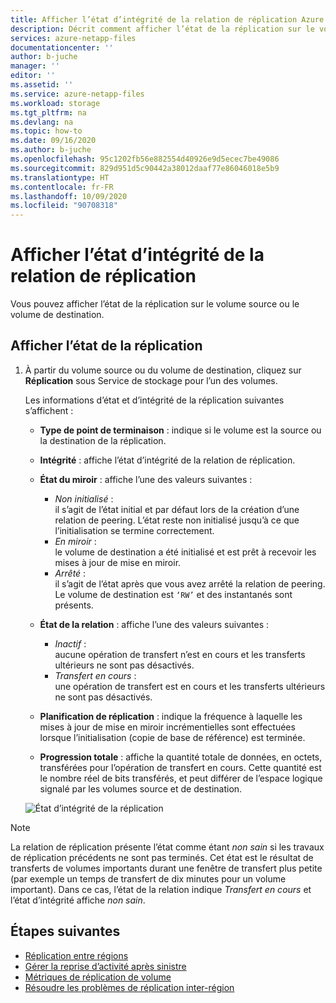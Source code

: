 ```yaml
---
title: Afficher l’état d’intégrité de la relation de réplication Azure NetApp Files | Microsoft Docs
description: Décrit comment afficher l’état de la réplication sur le volume source ou le volume de destination d’Azure NetApp Files.
services: azure-netapp-files
documentationcenter: ''
author: b-juche
manager: ''
editor: ''
ms.assetid: ''
ms.service: azure-netapp-files
ms.workload: storage
ms.tgt_pltfrm: na
ms.devlang: na
ms.topic: how-to
ms.date: 09/16/2020
ms.author: b-juche
ms.openlocfilehash: 95c1202fb56e882554d40926e9d5ecec7be49086
ms.sourcegitcommit: 829d951d5c90442a38012daaf77e86046018e5b9
ms.translationtype: HT
ms.contentlocale: fr-FR
ms.lasthandoff: 10/09/2020
ms.locfileid: "90708318"
---
```

# <a name="display-health-status-of-replication-relationship"></a>Afficher l’état d’intégrité de la relation de réplication 

Vous pouvez afficher l’état de la réplication sur le volume source ou le volume de destination.  

## <a name="display-replication-status"></a>Afficher l’état de la réplication

1. À partir du volume source ou du volume de destination, cliquez sur **Réplication** sous Service de stockage pour l’un des volumes.

    Les informations d’état et d’intégrité de la réplication suivantes s’affichent :  
    * **Type de point de terminaison** : indique si le volume est la source ou la destination de la réplication.
    * **Intégrité** : affiche l’état d’intégrité de la relation de réplication.
    * **État du miroir** : affiche l’une des valeurs suivantes :
        * *Non initialisé* :  
            il s’agit de l’état initial et par défaut lors de la création d’une relation de peering. L’état reste non initialisé jusqu’à ce que l’initialisation se termine correctement.
        * *En miroir* :   
            le volume de destination a été initialisé et est prêt à recevoir les mises à jour de mise en miroir.
        * *Arrêté* :   
            il s’agit de l’état après que vous avez arrêté la relation de peering. Le volume de destination est `‘RW’` et des instantanés sont présents.
    * **État de la relation** : affiche l’une des valeurs suivantes : 
        * *Inactif* :  
            aucune opération de transfert n’est en cours et les transferts ultérieurs ne sont pas désactivés.
        * *Transfert en cours* :  
            une opération de transfert est en cours et les transferts ultérieurs ne sont pas désactivés.
    * **Planification de réplication** : indique la fréquence à laquelle les mises à jour de mise en miroir incrémentielles sont effectuées lorsque l’initialisation (copie de base de référence) est terminée.

    * **Progression totale** : affiche la quantité totale de données, en octets, transférées pour l’opération de transfert en cours. Cette quantité est le nombre réel de bits transférés, et peut différer de l’espace logique signalé par les volumes source et de destination.  

    ![État d’intégrité de la réplication](../media/azure-netapp-files/cross-region-replication-health-status.png)

> [!NOTE] 
> La relation de réplication présente l’état comme étant *non sain* si les travaux de réplication précédents ne sont pas terminés. Cet état est le résultat de transferts de volumes importants durant une fenêtre de transfert plus petite (par exemple un temps de transfert de dix minutes pour un volume important). Dans ce cas, l’état de la relation indique *Transfert en cours* et l’état d’intégrité affiche *non sain*.

## <a name="next-steps"></a>Étapes suivantes  

* [Réplication entre régions](cross-region-replication-introduction.md)
* [Gérer la reprise d’activité après sinistre](cross-region-replication-manage-disaster-recovery.md)
* [Métriques de réplication de volume](azure-netapp-files-metrics.md#replication)
* [Résoudre les problèmes de réplication inter-région](troubleshoot-cross-region-replication.md)

